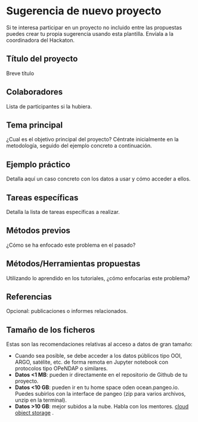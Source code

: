 # Sugerencia de nuevo proyecto

Si te interesa participar en un proyecto no incluido entre las propuestas puedes crear tu propia sugerencia usando esta plantilla. Envíala a la coordinadora del Hackaton.


## Título del proyecto

Breve título

## Colaboradores

Lista de participantes si la hubiera.

## Tema principal
 
¿Cual es el objetivo principal del proyecto? Céntrate inicialmente en la metodología, seguido del ejemplo concreto a continuación.


## Ejemplo práctico

Detalla aquí un caso concreto con los datos a usar y cómo acceder a ellos.

## Tareas específicas

Detalla la lista de tareas específicas a realizar.

## Métodos previos

¿Cómo se ha enfocado este problema en el pasado? 

## Métodos/Herramientas propuestas

Utilizando lo aprendido en los tutoriales, ¿cómo enfocarías este problema?

## Referencias

Opcional: publicaciones o informes relacionados.

## Tamaño de los ficheros
Estas son las recomendaciones relativas al acceso a datos de gran tamaño:

- Cuando sea posible, se debe acceder a los datos públicos tipo OOI, ARGO, satélite, etc. de forma remota en Jupyter notebook con protocolos tipo OPeNDAP o similares.
- **Datos <1 MB**: pueden ir directamente en el repositorio de Github de tu proyecto.
- **Datos <10 GB**: pueden ir en tu home space oden ocean.pangeo.io. Puedes subirlos con la interface de pangeo (zip para varios archivos, unzip en la terminal).  
- **Datos >10 GB**: mejor subidos a la nube. Habla con los mentores. [cloud object storage](https://en.wikipedia.org/wiki/Cloud_storage) .